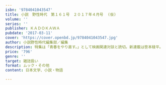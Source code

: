 ```yaml
---
isbn: '9784041043547'
title: 小説　野性時代　第１６１号　２０１７年４月号  (仮)
volume: ''
series: ''
publisher: ＫＡＤＯＫＡＷＡ
pubdate: '2017-03-11'
cover: 'https://cover.openbd.jp/9784041043547.jpg'
author: 小説野性時代編集部／編集
description: 特集は「青春をやり直す。」として映画関連対談と読切。新連載は笹本稜平。
price: '796'
genre: ''
target: 雑誌扱い
format: ムック・その他
content: 日本文学、小説・物語

---
```

